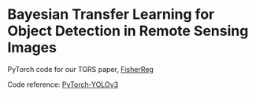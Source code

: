 # Bayesian Transfer Learning for Object Detection in Remote Sensing Images

PyTorch code for our TGRS paper, [FisherReg](https://doi.org/10.1109/TGRS.2020.2983201)

Code reference: [PyTorch-YOLOv3](https://github.com/eriklindernoren/PyTorch-YOLOv3)
